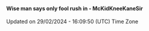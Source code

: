 #### Wise man says only fool rush in - McKidKneeKaneSir
Updated on 29/02/2024 - 16:09:50 (UTC) Time Zone
